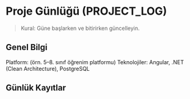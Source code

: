 # Proje Günlüğü (PROJECT_LOG)

> Kural: Güne başlarken ve bitirirken güncelleyin.

## Genel Bilgi
Platform: (örn. 5–8. sınıf öğrenim platformu)
Teknolojiler: Angular, .NET (Clean Architecture), PostgreSQL

## Günlük Kayıtlar


